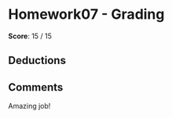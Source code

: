 Homework07 - Grading
====================

**Score**: 15 / 15

Deductions
----------

Comments
--------
Amazing job!
